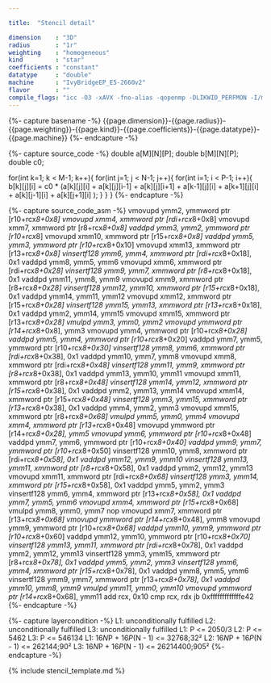 ```yaml
---

title:  "Stencil detail"

dimension    : "3D"
radius       : "1r"
weighting    : "homogeneous"
kind         : "star"
coefficients : "constant"
datatype     : "double"
machine      : "IvyBridgeEP_E5-2660v2"
flavor       : ""
compile_flags: "icc -O3 -xAVX -fno-alias -qopenmp -DLIKWID_PERFMON -I/mnt/opt/likwid-4.3.2/include -L/mnt/opt/likwid-4.3.2/lib -I./stempel/stempel/headers/ ./stempel/headers/timing.c ./stempel/headers/dummy.c solar_compilable.c -o stencil -llikwid"
---
```


{%- capture basename -%}
{{page.dimension}}-{{page.radius}}-{{page.weighting}}-{{page.kind}}-{{page.coefficients}}-{{page.datatype}}-{{page.machine}}
{%- endcapture -%}

{%- capture source_code -%}
double a[M][N][P];
double b[M][N][P];
double c0;

for(int k=1; k < M-1; k++){
  for(int j=1; j < N-1; j++){
    for(int i=1; i < P-1; i++){
      b[k][j][i] = c0 * (a[k][j][i]
        + a[k][j][i-1] + a[k][j][i+1]
        + a[k-1][j][i] + a[k+1][j][i]
        + a[k][j-1][i] + a[k][j+1][i]
        );
    }
  }
}
{%- endcapture -%}

{%- capture source_code_asm -%}
vmovupd ymm2, ymmword ptr [r10+rcx*8+0x8]
vmovupd xmm4, xmmword ptr [rdi+rcx*8+0x8]
vmovupd xmm7, xmmword ptr [r8+rcx*8+0x8]
vaddpd ymm3, ymm2, ymmword ptr [r10+rcx*8]
vmovupd xmm10, xmmword ptr [r15+rcx*8+0x8]
vaddpd ymm5, ymm3, ymmword ptr [r10+rcx*8+0x10]
vmovupd xmm13, xmmword ptr [r13+rcx*8+0x8]
vinsertf128 ymm6, ymm4, xmmword ptr [rdi+rcx*8+0x18], 0x1
vaddpd ymm8, ymm5, ymm6
vmovupd xmm6, xmmword ptr [rdi+rcx*8+0x28]
vinsertf128 ymm9, ymm7, xmmword ptr [r8+rcx*8+0x18], 0x1
vaddpd ymm11, ymm8, ymm9
vmovupd xmm9, xmmword ptr [r8+rcx*8+0x28]
vinsertf128 ymm12, ymm10, xmmword ptr [r15+rcx*8+0x18], 0x1
vaddpd ymm14, ymm11, ymm12
vmovupd xmm12, xmmword ptr [r15+rcx*8+0x28]
vinsertf128 ymm15, ymm13, xmmword ptr [r13+rcx*8+0x18], 0x1
vaddpd ymm2, ymm14, ymm15
vmovupd xmm15, xmmword ptr [r13+rcx*8+0x28]
vmulpd ymm3, ymm0, ymm2
vmovupd ymmword ptr [r14+rcx*8+0x8], ymm3
vmovupd ymm4, ymmword ptr [r10+rcx*8+0x28]
vaddpd ymm5, ymm4, ymmword ptr [r10+rcx*8+0x20]
vaddpd ymm7, ymm5, ymmword ptr [r10+rcx*8+0x30]
vinsertf128 ymm8, ymm6, xmmword ptr [rdi+rcx*8+0x38], 0x1
vaddpd ymm10, ymm7, ymm8
vmovupd xmm8, xmmword ptr [rdi+rcx*8+0x48]
vinsertf128 ymm11, ymm9, xmmword ptr [r8+rcx*8+0x38], 0x1
vaddpd ymm13, ymm10, ymm11
vmovupd xmm11, xmmword ptr [r8+rcx*8+0x48]
vinsertf128 ymm14, ymm12, xmmword ptr [r15+rcx*8+0x38], 0x1
vaddpd ymm2, ymm13, ymm14
vmovupd xmm14, xmmword ptr [r15+rcx*8+0x48]
vinsertf128 ymm3, ymm15, xmmword ptr [r13+rcx*8+0x38], 0x1
vaddpd ymm4, ymm2, ymm3
vmovupd xmm15, xmmword ptr [r8+rcx*8+0x68]
vmulpd ymm5, ymm0, ymm4
vmovupd xmm4, xmmword ptr [r13+rcx*8+0x48]
vmovupd ymmword ptr [r14+rcx*8+0x28], ymm5
vmovupd ymm6, ymmword ptr [r10+rcx*8+0x48]
vaddpd ymm7, ymm6, ymmword ptr [r10+rcx*8+0x40]
vaddpd ymm9, ymm7, ymmword ptr [r10+rcx*8+0x50]
vinsertf128 ymm10, ymm8, xmmword ptr [rdi+rcx*8+0x58], 0x1
vaddpd ymm12, ymm9, ymm10
vinsertf128 ymm13, ymm11, xmmword ptr [r8+rcx*8+0x58], 0x1
vaddpd ymm2, ymm12, ymm13
vmovupd xmm11, xmmword ptr [rdi+rcx*8+0x68]
vinsertf128 ymm3, ymm14, xmmword ptr [r15+rcx*8+0x58], 0x1
vaddpd ymm5, ymm2, ymm3
vinsertf128 ymm6, ymm4, xmmword ptr [r13+rcx*8+0x58], 0x1
vaddpd ymm7, ymm5, ymm6
vmovupd xmm4, xmmword ptr [r15+rcx*8+0x68]
vmulpd ymm8, ymm0, ymm7
nop
vmovupd xmm7, xmmword ptr [r13+rcx*8+0x68]
vmovupd ymmword ptr [r14+rcx*8+0x48], ymm8
vmovupd ymm9, ymmword ptr [r10+rcx*8+0x68]
vaddpd ymm10, ymm9, ymmword ptr [r10+rcx*8+0x60]
vaddpd ymm12, ymm10, ymmword ptr [r10+rcx*8+0x70]
vinsertf128 ymm13, ymm11, xmmword ptr [rdi+rcx*8+0x78], 0x1
vaddpd ymm2, ymm12, ymm13
vinsertf128 ymm3, ymm15, xmmword ptr [r8+rcx*8+0x78], 0x1
vaddpd ymm5, ymm2, ymm3
vinsertf128 ymm6, ymm4, xmmword ptr [r15+rcx*8+0x78], 0x1
vaddpd ymm8, ymm5, ymm6
vinsertf128 ymm9, ymm7, xmmword ptr [r13+rcx*8+0x78], 0x1
vaddpd ymm10, ymm8, ymm9
vmulpd ymm11, ymm0, ymm10
vmovupd ymmword ptr [r14+rcx*8+0x68], ymm11
add rcx, 0x10
cmp rcx, rdx
jb 0xfffffffffffffe42
{%- endcapture -%}

{%- capture layercondition -%}
L1: unconditionally fulfilled
L2: unconditionally fulfilled
L3: unconditionally fulfilled
L1: P <= 2050/3
L2: P <= 5462
L3: P <= 546134
L1: 16*N*P + 16*P*(N - 1) <= 32768;32²
L2: 16*N*P + 16*P*(N - 1) <= 262144;90²
L3: 16*N*P + 16*P*(N - 1) <= 26214400;905²
{%- endcapture -%}

{% include stencil_template.md %}

